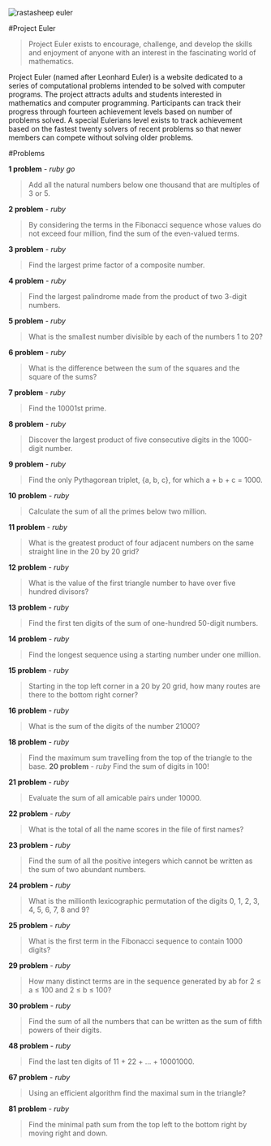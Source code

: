 ![rastasheep euler](http://projecteuler.net/profile/rastasheep.png)

#Project Euler

>Project Euler exists to encourage, challenge, and develop the skills and enjoyment of anyone with an interest in the fascinating world of mathematics.

Project Euler (named after Leonhard Euler) is a website dedicated to a series of computational problems intended to be solved with computer programs. The project attracts adults and students interested in mathematics and computer programming. Participants can track their progress through fourteen achievement levels based on number of problems solved. A special Eulerians level exists to track achievement based on the fastest twenty solvers of recent problems so that newer members can compete without solving older problems.

#Problems

__1 problem__ - *ruby* *go*
>Add all the natural numbers below one thousand that are multiples of 3 or 5.

__2 problem__ - *ruby*
>By considering the terms in the Fibonacci sequence whose values do not exceed four million, find the sum of the even-valued terms.

__3 problem__ - *ruby*
>Find the largest prime factor of a composite number.

__4 problem__ - *ruby*
>Find the largest palindrome made from the product of two 3-digit numbers.

__5 problem__ - *ruby*
>What is the smallest number divisible by each of the numbers 1 to 20?

__6 problem__ - *ruby*
>What is the difference between the sum of the squares and the square of the sums?

__7 problem__ - *ruby*
>Find the 10001st prime.

__8 problem__ - *ruby*
>Discover the largest product of five consecutive digits in the 1000-digit number.

__9 problem__ - *ruby*
>Find the only Pythagorean triplet, {a, b, c}, for which a + b + c = 1000.

__10 problem__ - *ruby*
>Calculate the sum of all the primes below two million.

__11 problem__ - *ruby*
>What is the greatest product of four adjacent numbers on the same straight line in the 20 by 20 grid?

__12 problem__ - *ruby*
>What is the value of the first triangle number to have over five hundred divisors?

__13 problem__ - *ruby*
>Find the first ten digits of the sum of one-hundred 50-digit numbers.

__14 problem__ - *ruby*
>Find the longest sequence using a starting number under one million.

__15 problem__ - *ruby*
>Starting in the top left corner in a 20 by 20 grid, how many routes are there to the bottom right corner?

__16 problem__ - *ruby*
>What is the sum of the digits of the number 21000?

__18 problem__ - *ruby*
>Find the maximum sum travelling from the top of the triangle to the base.
__20 problem__ - *ruby*
>Find the sum of digits in 100!

__21 problem__ - *ruby*
>Evaluate the sum of all amicable pairs under 10000.

__22 problem__ - *ruby*
>What is the total of all the name scores in the file of first names?

__23 problem__ - *ruby*
>Find the sum of all the positive integers which cannot be written as the sum of two abundant numbers.

__24 problem__ - *ruby*
>What is the millionth lexicographic permutation of the digits 0, 1, 2, 3, 4, 5, 6, 7, 8 and 9?

__25 problem__ - *ruby*
>What is the first term in the Fibonacci sequence to contain 1000 digits?

__29 problem__ - *ruby*
>How many distinct terms are in the sequence generated by ab for 2 ≤ a ≤ 100 and 2 ≤ b ≤ 100?

__30 problem__ - *ruby*
>Find the sum of all the numbers that can be written as the sum of fifth powers of their digits.

__48 problem__ - *ruby*
>Find the last ten digits of 11 + 22 + ... + 10001000.

__67 problem__ - *ruby*
>Using an efficient algorithm find the maximal sum in the triangle?

__81 problem__ - *ruby*
>Find the minimal path sum from the top left to the bottom right by moving right and down.
